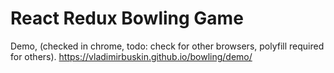 # React Redux Bowling Game

Demo, (checked in chrome, todo: check for other browsers, polyfill required for others).
<a href="https://vladimirbuskin.github.io/bowling/demo/">https://vladimirbuskin.github.io/bowling/demo/</a>
